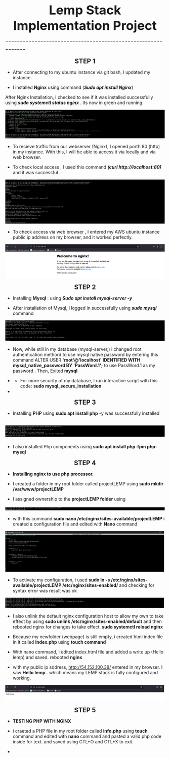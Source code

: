 
<div style="text-align: center;">
  <span style="font-size: 40px; font-weight: bold;">Lemp Stack Implementation Project</span>
</div>



<span style="font-size: 20px;">-------------------------------------------------------------
</span>

<div style="text-align: center;">
  <span style="font-size: 20px; font-weight: bold;">STEP 1</span>
</div>


- After connecting to my ubuntu instance via git bash, I updated my instance. 

- I installed **Nginx** using command (***Sudo apt install Nginx***)

After Nginx Installation, I checked to see if it was installed successfully using ***sudo systemctl status nginx*** . Its now in green and running 

![Alt text](images/nginxInstalled.png)

- To recieve traffic from our webserver (Nginx), I opened porth 80 (http) in my instance. With this, I will be able to access it via locally and via web browser. 

- To check local access , I used this command ***(curl http://localhost:80)***
 and it was successful 

![Alt text](<images/local access.png>)

-  To check access via web browser , I entered my AWS ubuntu instance public ip address on my browser, and it worked perfectly. 

![Alt text](images/webacess.png)




<div style="text-align: center;">
  <span style="font-size: 20px; font-weight: bold;">STEP 2</span>
</div>

-  Installing **Mysql** : using ***Sudo apt install mysql-server -y***

- After installation of Mysql, I logged in successfully using  ***sudo mysql*** command


![Alt text](images/mysqlinstall.png)

- Now, while still in my database (mysql-server,) i changed root authentication methord to use mysql native password by entering this command ALTER USER **'root'@'localhost' IDENTIFIED WITH mysql_native_password BY 'PassWord.1';** to use PassWord.1 as my password . Then, Exited **mysql**

-  - For more security of my database, I run interactive script with this code:  **sudo mysql_secure_installation**




- 
<div style="text-align: center;">
  <span style="font-size: 20px; font-weight: bold;">STEP 3</span>
</div>

- Installing **PHP**
 using **sudo  apt install php** -y was successfully installed 

![Alt text](images/phpInstalled.png)
 -
 - I also installed Php components using  **sudo apt install php-fpm php-mysql**


<div style="text-align: center;">
  <span style="font-size: 20px; font-weight: bold;">STEP 4</span>
</div>

-  **Installing nginx to use php processor.**


- I created a folder in my root folder called projectLEMP using  **sudo mkdir /var/www/projectLEMP**

-  I assigned ownership to the **projectLEMP folder** using 

![Alt text](images/ownership.png)

- with this command  **sudo nano /etc/nginx/sites-available/projectLEMP** i created a configuration file and edited with **Nano** command

![Alt text](images/configurationFile.png)

-  To activate my configuration, i used **sudo ln -s /etc/nginx/sites-available/projectLEMP /etc/nginx/sites-enabled/**
and checking for syntax error was result was ok


![Alt text](images/sintax.png)


-  I also unlink the default nginx configuration host to allow my own to take effect by using **sudo unlink /etc/nginx/sites-enabled/default** and then rebooted nginx for changes to take effect.  **sudo systemctl reload nginx**


-  Because my newfolder (webpage) is still empty, i created html index file in it called **index.php** using **touch command** 

-  With nano command, I edited index.html file and added a write up (Hello lemp) and saved. rebooted **nginx** 

- with my public ip sddress, http://54.152.100.38/ entered in my browser. I saw **Hello lemp** . which means my LEMP stack is fully configured and working. 


![Alt text](images/helloLemp.png)

<div style="text-align: center;">
  <span style="font-size: 20px; font-weight: bold;">STEP 5</span>
</div>

-  **TESTING PHP WITH NGINX**

- i craeted a PHP file in my root folder called **info.php** using **touch** command and edited with **nano** command and pasted a valid php code inside for text. and saved using CTL+O and CTL+X to exit.






-  














